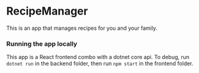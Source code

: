 # RecipeManager

This is an app that manages recipes for you and your family. 

### Running the app locally

This app is a React frontend combo with a dotnet core api. To debug, run `dotnet run` in the backend folder, then run `npm start` in the frontend folder. 
